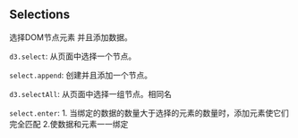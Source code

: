 ## Selections

选择DOM节点元素 并且添加数据。

`d3.select`: 从页面中选择一个节点。

`select.append`: 创建并且添加一个节点。

`d3.selectAll`: 从页面中选择一组节点。相同名

`select.enter`: 1. 当绑定的数据的数量大于选择的元素的数量时，添加元素使它们完全匹配 2.使数据和元素一一绑定